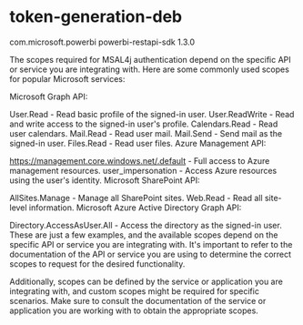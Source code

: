 # token-generation-deb

<dependency>
    <groupId>com.microsoft.powerbi</groupId>
    <artifactId>powerbi-restapi-sdk</artifactId>
    <version>1.3.0</version>
</dependency>


The scopes required for MSAL4j authentication depend on the specific API or service you are integrating with. Here are some commonly used scopes for popular Microsoft services:

Microsoft Graph API:

User.Read - Read basic profile of the signed-in user.
User.ReadWrite - Read and write access to the signed-in user's profile.
Calendars.Read - Read user calendars.
Mail.Read - Read user mail.
Mail.Send - Send mail as the signed-in user.
Files.Read - Read user files.
Azure Management API:

https://management.core.windows.net/.default - Full access to Azure management resources.
user_impersonation - Access Azure resources using the user's identity.
Microsoft SharePoint API:

AllSites.Manage - Manage all SharePoint sites.
Web.Read - Read all site-level information.
Microsoft Azure Active Directory Graph API:

Directory.AccessAsUser.All - Access the directory as the signed-in user.
These are just a few examples, and the available scopes depend on the specific API or service you are integrating with. It's important to refer to the documentation of the API or service you are using to determine the correct scopes to request for the desired functionality.

Additionally, scopes can be defined by the service or application you are integrating with, and custom scopes might be required for specific scenarios. Make sure to consult the documentation of the service or application you are working with to obtain the appropriate scopes.
